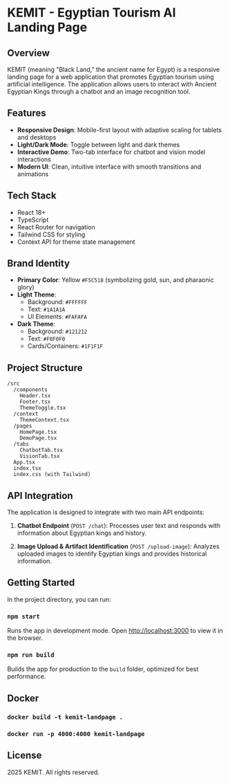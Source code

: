 # KEMIT - Egyptian Tourism AI Landing Page

## Overview

KEMIT (meaning "Black Land," the ancient name for Egypt) is a responsive landing page for a web application that promotes Egyptian tourism using artificial intelligence. The application allows users to interact with Ancient Egyptian Kings through a chatbot and an image recognition tool.

## Features

- **Responsive Design**: Mobile-first layout with adaptive scaling for tablets and desktops
- **Light/Dark Mode**: Toggle between light and dark themes
- **Interactive Demo**: Two-tab interface for chatbot and vision model interactions
- **Modern UI**: Clean, intuitive interface with smooth transitions and animations

## Tech Stack

- React 18+
- TypeScript
- React Router for navigation
- Tailwind CSS for styling
- Context API for theme state management

## Brand Identity

- **Primary Color**: Yellow `#F5C518` (symbolizing gold, sun, and pharaonic glory)
- **Light Theme**:
  - Background: `#FFFFFF`
  - Text: `#1A1A1A`
  - UI Elements: `#FAFAFA`
- **Dark Theme**:
  - Background: `#121212`
  - Text: `#F0F0F0`
  - Cards/Containers: `#1F1F1F`

## Project Structure

```
/src
  /components
    Header.tsx
    Footer.tsx
    ThemeToggle.tsx
  /context
    ThemeContext.tsx
  /pages
    HomePage.tsx
    DemoPage.tsx
  /tabs
    ChatbotTab.tsx
    VisionTab.tsx
  App.tsx
  index.tsx
  index.css (with Tailwind)
```

## API Integration

The application is designed to integrate with two main API endpoints:

1. **Chatbot Endpoint** (`POST /chat`): Processes user text and responds with information about Egyptian kings and history.

2. **Image Upload & Artifact Identification** (`POST /upload-image`): Analyzes uploaded images to identify Egyptian kings and provides historical information.

## Getting Started

In the project directory, you can run:

### `npm start`

Runs the app in development mode. Open [http://localhost:3000](http://localhost:3000) to view it in the browser.

### `npm run build`

Builds the app for production to the `build` folder, optimized for best performance.

## Docker

### `docker build -t kemit-landpage .`
### `docker run -p 4000:4000 kemit-landpage`

## License

 2025 KEMIT. All rights reserved.
